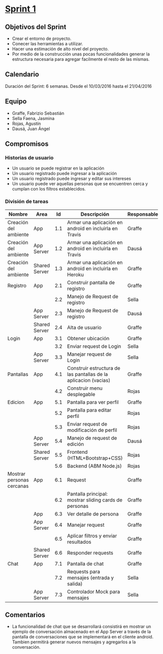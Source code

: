 # [Sprint 1](https://github.com/juandausa/tinder/milestones/Sprint%201)

## Objetivos del Sprint
 * Crear el entorno de proyecto.
 * Conecer las herramientas a utilizar.
 * Hacer una estimación de alto nivel del proyecto.
 * Por medio de la construcción unas pocas funcionalidades generar la estructura necesaria para agregar facilmente el resto de las mismas.

## Calendario
Duración del Sprint: 6 semanas.
Desde el 10/03/2016 hasta el 21/04/2016

## Equipo
* Graffe, Fabrizio Sebastián
* Sella Faena, Jasmina
* Rojas, Agustín
* Dausá, Juan Ángel

## Compromisos

### Historias de usuario
* Un usuario se puede registrar en la aplicación
* Un usuario registrado puede ingresar a la aplicación
* Un usuario registrado puede ingresar y editar sus intereses
* Un usuario puede ver aquellas personas que se encuentren cerca y cumplan con los filtros establecidos.


### División de tareas
| Nombre                    | Area          | Id  | Descripción                                                     | Responsable | Costo |
|---------------------------|---------------|-----|-----------------------------------------------------------------|-------------|-------|
| Creación del ambiente     | App           | 1.1 | Armar una aplicación en android en incluirla en Travis          | Graffe      |   20  |
| Creación del ambiente     | App Server    | 1.2 | Armar una aplicación en android en incluirla en Travis          | Dausá       |   20  |
| Creación del ambiente     | Shared Server | 1.3 | Armar una aplicación en android en incluirla en Heroku          | Graffe      |   20  |
| Registro                  | App           | 2.1 | Construir pantalla de registro                                  | Graffe      |   7   |
|                           |               | 2.2 | Manejo de Request de registro                                   | Sella       |   6   |
|                           | App Server    | 2.3 | Manejo de Request de registro                                   | Dausá       |   6   |
|                           | Shared Server | 2.4 | Alta de usuario                                                 | Graffe      |   4   |
| Login                     | App           | 3.1 | Obtener ubicación                                               | Graffe      |   4   |
|                           |               | 3.2 | Enviar request de Login                                         | Sella       |   4   |
|                           | App Server    | 3.3 | Manejar request de Login                                        | Sella       |   4   |
| Pantallas                 | App           | 4.1 | Construir estructura de las pantallas de la aplicacion (vacias) | Graffe      |   8   |
|                           |               | 4.2 | Construir menu desplegable                                      | Rojas       |   5   |
| Edicion                   | App           | 5.1 | Pantalla para ver perfil                                        | Graffe      |   5   |
|                           |               | 5.2 | Pantalla para editar perfil                                     | Rojas       |   8   |
|                           |               | 5.3 | Enviar request de modificación de perfil                        | Rojas       |   4   |
|                           | App Server    | 5.4 | Manejo de request de edición                                    | Dausá       |   3   |
|                           | Shared Server | 5.5 | Frontend (HTML+Bootstrap+CSS)                                   | Rojas       |   5   |
|                           |               | 5.6 | Backend (ABM Node.js)                                           | Rojas       |   12  |
| Mostrar personas cercanas | App           | 6.1 | Request                                                         | Graffe      |   2   |
|                           |               | 6.2 | Pantalla principal: mostrar sliding cards de personas           | Graffe      |   5   |
|                           | App           | 6.3 | Ver detalle de persona                                          | Graffe      |   5   |
|                           | App Server    | 6.4 | Manejar request                                                 | Graffe      |   2   |
|                           |               | 6.5 | Aplicar filtros y enviar resultados                             | Graffe      |   6   |
|                           | Shared Server | 6.6 | Responder requests                                              | Graffe      |   1   |
| Chat                      | App           | 7.1 | Pantalla de chat                                                | Graffe      |   10  |
|                           |               | 7.2 | Requests para mensajes (entrada y salida)                       | Sella       |   8   |
|                           | App Server    | 7.3 | Controlador Mock para mensajes                                  | Sella       |   8   |

## Comentarios
* La funcionalidad de chat que se desarrollará consistirá en mostrar un ejemplo de conversación almacenado en el App Server a través de la pantalla de conversaciones que se implementará en el cliente android. Tambien permitirá generar nuevos mensajes y agregarlos a la conversación.
